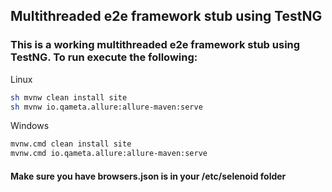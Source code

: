 ## Multithreaded e2e framework stub using TestNG

### This is a working multithreaded e2e framework stub using TestNG. To run execute the following:

Linux
```bash
sh mvnw clean install site
sh mvnw io.qameta.allure:allure-maven:serve
```
Windows
```bash
mvnw.cmd clean install site
mvnw.cmd io.qameta.allure:allure-maven:serve
```
#### Make sure you have browsers.json is in your /etc/selenoid folder
